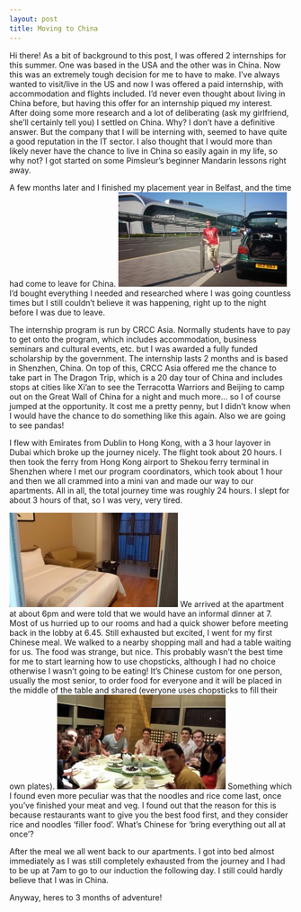 ```yaml
---
layout: post
title: Moving to China
---
```


Hi there! As a bit of background to this post, I was offered 2 internships for this summer. One was based in the USA and the other was in China. Now this was an extremely tough decision for me to have to make. I’ve always wanted to visit/live in the US and now I was offered a paid internship, with accommodation and flights included. I’d never even thought about living in China before, but having this offer for an internship piqued my interest. After doing some more research and a lot of deliberating (ask my girlfriend, she’ll certainly tell you) I settled on China. Why? I don’t have a definitive answer. But the company that I will be interning with, seemed to have quite a good reputation in the IT sector. I also thought that I would more than likely never have the chance to live in China so easily again in my life, so why not? I got started on some Pimsleur’s beginner Mandarin lessons right away.

A few months later and I finished my placement year in Belfast, and the time had come to leave for China. ![float-right](/images/Me-at-Dublin-Airport-300x168.jpg "Me at Dublin airport") I’d bought everything I needed and researched where I was going countless times but I still couldn’t believe it was happening, right up to the night before I was due to leave.

The internship program is run by CRCC Asia. Normally students have to pay to get onto the program, which includes accommodation, business seminars and cultural events, etc. but I was awarded a fully funded scholarship by the government. The internship lasts 2 months and is based in Shenzhen, China. On top of this, CRCC Asia offered me the chance to take part in The Dragon Trip, which is a 20 day tour of China and includes stops at cities like Xi’an to see the Terracotta Warriors and Beijing to camp out on the Great Wall of China for a night and much more… so I of course jumped at the opportunity. It cost me a pretty penny, but I didn’t know when I would have the chance to do something like this again. Also we are going to see pandas!

I flew with Emirates from Dublin to Hong Kong, with a 3 hour layover in Dubai which broke up the journey nicely. The flight took about 20 hours. I then took the ferry from Hong Kong airport to Shekou ferry terminal in Shenzhen where I met our program coordinators, which took about 1 hour and then we all crammed into a mini van and made our way to our apartments. All in all, the total journey time was roughly 24 hours. I slept for about 3 hours of that, so I was very, very tired.

![float-left](/images/Apartment-300x168.jpg "My apartment")
We arrived at the apartment at about 6pm and were told that we would have an informal dinner at 7. Most of us hurried up to our rooms and had a quick shower before meeting back in the lobby at 6.45. Still exhausted but excited, I went for my first Chinese meal. We walked to a nearby shopping mall and had a table waiting for us. The food was strange, but nice. This probably wasn’t the best time for me to start learning how to use chopsticks, although I had no choice otherwise I wasn’t going to be eating! It’s Chinese custom for one person, usually the most senior, to order food for everyone and it will be placed in the middle of the table and shared (everyone uses chopsticks to fill their own plates). ![float-right](/images/First-Meal-300x168.jpg "First meal in China") Something which I found even more peculiar was that the noodles and rice come last, once you’ve finished your meat and veg. I found out that the reason for this is because restaurants want to give you the best food first, and they consider rice and noodles ‘filler food’. What’s Chinese for ‘bring everything out all at once’?

After the meal we all went back to our apartments. I got into bed almost immediately as I was still completely exhausted from the journey and I had to be up at 7am to go to our induction the following day. I still could hardly believe that I was in China.

Anyway, heres to 3 months of adventure!
